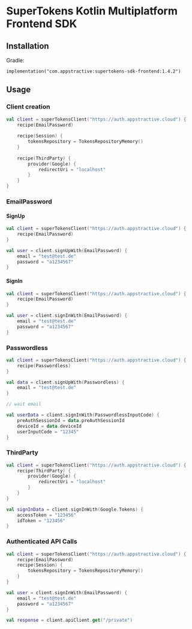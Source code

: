 # SuperTokens Kotlin Multiplatform Frontend SDK

## Installation

Gradle:

```
implementation("com.appstractive:supertokens-sdk-frontend:1.4.2")
```

## Usage

### Client creation

``` kotlin
val client = superTokensClient("https://auth.appstractive.cloud") {
    recipe(EmailPassword)
    
    recipe(Session) {
        tokensRepository = TokensRepositoryMemory()
    }
    
    recipe(ThirdParty) {
        provider(Google) {
            redirectUri = "localhost"
        }
    }
}
```

### EmailPassword

#### SignUp

``` kotlin
val client = superTokensClient("https://auth.appstractive.cloud") {
    recipe(EmailPassword)
}

val user = client.signUpWith(EmailPassword) {
    email = "test@test.de"
    password = "a1234567"
}
```

#### SignIn

``` kotlin
val client = superTokensClient("https://auth.appstractive.cloud") {
    recipe(EmailPassword)
}

val user = client.signInWith(EmailPassword) {
    email = "test@test.de"
    password = "a1234567"
}
```

### Passwordless

``` kotlin
val client = superTokensClient("https://auth.appstractive.cloud") {
    recipe(Passwordless)
}

val data = client.signUpWith(Passwordless) {
    email = "test@test.de"
}

// wait email

val userData = client.signInWith(PasswordlessInputCode) {
    preAuthSessionId = data.preAuthSessionId
    deviceId = data.deviceId
    userInputCode = "12345"
}
```

### ThirdParty

``` kotlin
val client = superTokensClient("https://auth.appstractive.cloud") {
    recipe(ThirdParty) {
        provider(Google) {
            redirectUri = "localhost"
        }
    }
}

val signInData = client.signInWith(Google.Tokens) {
    accessToken = "123456"
    idToken = "123456"
}
```

### Authenticated API Calls

``` kotlin
val client = superTokensClient("https://auth.appstractive.cloud") {
    recipe(EmailPassword)
    recipe(Session) {
        tokensRepository = TokensRepositoryMemory()
    }
}

val user = client.signInWith(EmailPassword) {
    email = "test@test.de"
    password = "a1234567"
}

val response = client.apiClient.get("/private")
```